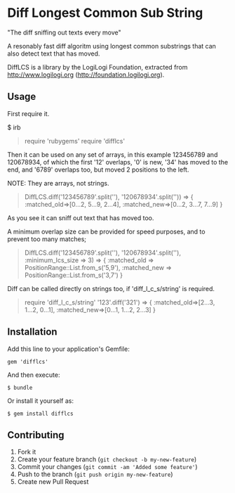 # Diff Longest Common Sub String
  "The diff sniffing out texts every move"

A resonably fast diff algoritm using longest common substrings that
can also detect text that has moved.

DiffLCS is a library by the LogiLogi Foundation, extracted from
http://www.logilogi.org (http://foundation.logilogi.org).

## Usage

First require it.

  $ irb

  > require 'rubygems'
  > require 'difflcs'

Then it can be used on any set of arrays, in this example 123456789
and 120678934, of which the first '12' overlaps, '0' is new, '34' has 
moved to the end, and '6789' overlaps too, but moved 2 positions to
the left.

NOTE: They are arrays, not strings.

  > DiffLCS.diff('123456789'.split(''), '120678934'.split('')) 
  => {
       :matched_old=>[0...2, 5...9, 2...4],
       :matched_new=>[0...2, 3...7, 7...9]
     }

As you see it can sniff out text that has moved too.

A minimum overlap size can be provided for speed purposes, and to
prevent too many matches;

  > DiffLCS.diff('123456789'.split(''), '120678934'.split(''), :minimum_lcs_size => 3)
  => {
       :matched_old => PositionRange::List.from_s('5,9'),
       :matched_new => PositionRange::List.from_s('3,7')
     }

Diff can be called directly on strings too, if 'diff_l_c_s/string' is required.

  > require 'diff_l_c_s/string'
  > '123'.diff('321')
  => {
       :matched_old=>[2...3, 1...2, 0...1],
       :matched_new=>[0...1, 1...2, 2...3]
     }

## Installation

Add this line to your application's Gemfile:

    gem 'difflcs'

And then execute:

    $ bundle

Or install it yourself as:

    $ gem install difflcs

## Contributing

1. Fork it
2. Create your feature branch (`git checkout -b my-new-feature`)
3. Commit your changes (`git commit -am 'Added some feature'`)
4. Push to the branch (`git push origin my-new-feature`)
5. Create new Pull Request
